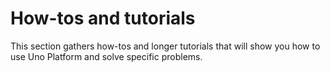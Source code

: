 # How-tos and tutorials

This section gathers how-tos and longer tutorials that will show you how to use Uno Platform and solve specific problems.